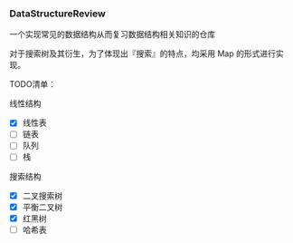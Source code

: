 ### DataStructureReview

一个实现常见的数据结构从而复习数据结构相关知识的仓库

对于搜索树及其衍生，为了体现出『搜索』的特点，均采用 Map 的形式进行实现。

TODO清单：

线性结构

- [x] 线性表
- [ ] 链表
- [ ] 队列
- [ ] 栈

搜索结构

- [x] 二叉搜索树 
- [x] 平衡二叉树
- [x] 红黑树
- [ ] 哈希表
